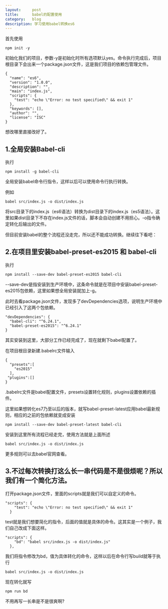 ```yaml
---
layout:     post
title:      babel的配置使用
category:   blog
description: 学习使用babel转换es6
---
```


首先使用

`npm init -y`

初始化我们的项目，参数-y是初始化时所有选项默认yes。命令执行完成后，项目根目录下会出来一个package.json文件，这是我们项目的依赖包管理文件。

```
{
  "name": "es6",
  "version": "1.0.0",
  "description": "",
  "main": "index.js",
  "scripts": {
    "test": "echo \"Error: no test specified\" && exit 1"
  },
  "keywords": [],
  "author": "",
  "license": "ISC"
}
```
想改哪里直接改好了。

<h2>1.全局安装Babel-cli</h2>

执行

`npm install -g babel-cli`

全局安装babel命令行指令，这样以后可以使用命令行执行转换。

例如

`babel src/index.js -o dist/index.js`

将src目录下的index.js（es6语法）转换为dist目录下的index.js（es5语法）。这里如果dist目录下不存在index.js文件的话，脚本会自动创建不用担心。-o指令确定转化后输出的文件。

但目前安装babel的整个流程还没走完，所以还不能成功转换。继续往下看吧：

<h2>2.在项目里安装babel-preset-es2015 和 babel-cli</h2>

执行

`npm install --save-dev babel-preset-es2015 babel-cli`

--save-dev是指安装到生产环境中，这条命令就是在项目中安装babel-preset-es2015包依赖，这里如果想全局安装就加上-g。

此时去看package.json文件，发现多了devDependencies选项，说明生产环境中已经引入了这两个包依赖。
```
"devDependencies": {
  "babel-cli": "^6.24.1",
  "babel-preset-es2015": "^6.24.1"
}
```

其实安装到这里，大部分工作已经完成了，现在就剩下babel配置了。

在项目根目录新建.babelrc文件输入
```
{
  "presets":[
    "es2015"
  ],
 "plugins":[]
}
```
.babelrc文件是babel配置文件，presets设置转化规则，plugins设置依赖的插件。

这里如果想转化es7乃至以后的版本，就写babel-preset-latest应用babel最新规则，相应的之前的包依赖就变成安装

`npm install --save-dev babel-preset-latest babel-cli`

安装到这里所有流程已经走完，使用方法就是上面所述

`babel src/index.js -o dist/index.js`

更多规则可以去babel官网查看。

<h2>3.不过每次转换打这么长一串代码是不是很烦呢？所以我们有一个简化方法。</h2>

打开package.json文件，里面的scripts就是我们可以自定义的命令。
```
"scripts": {
    "test": "echo \"Error: no test specified\" && exit 1"
  }
```
test就是我们想要简化的指令，后面的值就是具体的命令。这其实是一个例子，我们自己改成下面这样。
```
"scripts": {
    "bd": "babel src/index.js -o dist/index.js"
  },
```
我们将指令修改为bd，值为具体转化的命令，这样以后在命令行写build就等于执行

`babel src/index.js -o dist/index.js`

现在转化就写

`npm run bd`

不用再写一长串是不是很爽啊?

